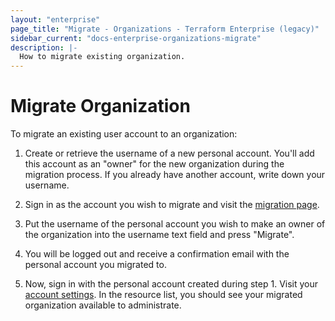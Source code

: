 ```yaml
---
layout: "enterprise"
page_title: "Migrate - Organizations - Terraform Enterprise (legacy)"
sidebar_current: "docs-enterprise-organizations-migrate"
description: |-
  How to migrate existing organization.
---
```


# Migrate Organization

To migrate an existing user account to an organization:

1. Create or retrieve the username of a new personal account. You'll add this
account as an "owner" for the new organization during the migration process. If
you already have another account, write down your username.

2. Sign in as the account you wish to migrate and visit the [migration page](https://atlas.hashicorp.com/account/migrate).

3. Put the username of the personal account you wish to make an owner of the
organization into the username text field and press "Migrate".

4. You will be logged out and receive a confirmation email with the
personal account you migrated to.

5. Now, sign in with the personal account created during step 1. Visit your [account settings](https://atlas.hashicorp.com/settings/resources).
In the resource list, you should see your migrated organization available to administrate.
